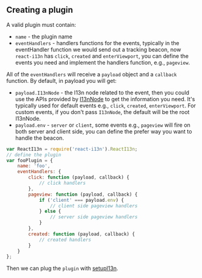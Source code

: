 ## Creating a plugin

A valid plugin must contain:

 * `name` - the plugin name
 * `eventHandlers` - handlers functions for the events, typically in the eventHandler function we would send out a tracking beacon, now `react-i13n` has `click`, `created` and `enterViewport`, you can define the events you need and implement the handlers function, e.g., `pageview`.

All of the `eventHandlers` will receive a `payload` object and a `callback` function. By default, in payload you will get:

 * `payload.I13nNode` - the I13n node related to the event, then you could use the APIs provided by [I13nNode](../api/I13nNode.md) to get the information you need. It's typically used for default events e.g., `click`, `created`, `enterViewport`. For custom events, if you don't pass `I13nNode`, the default will be the root I13nNode.
 * `payload.env` - `server` or `client`, some events e.g., `pageview` will fire on both server and client side, you can define the prefer way you want to handle the beacon.

```js
var ReactI13n = require('react-i13n').ReactI13n;
// define the plugin
var fooPlugin = {
    name: 'foo',
    eventHandlers: {
        click: function (payload, callback) {
            // click handlers
        },
        pageview: function (payload, callback) {
            if ('client' === payload.env) {
                // client side pageview handlers
            } else {
                // server side pageview handlers
            }
        },
        created: function (payload, callback) {
            // created handlers
        }
    }
};

```
Then we can plug the `plugin` with [setupI13n](../api/setupI13n.md).
